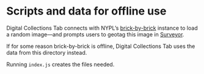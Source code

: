 # Scripts and data for offline use

Digital Collections Tab connects with NYPL’s [brick-by-brick](https://github.com/nypl-spacetime/brick-by-brick) instance to load a random image—and prompts users to geotag this image in [Surveyor](http://spacetime.nypl.org/surveyor).

If for some reason brick-by-brick is offline, Digital Collections Tab uses the data from this directory instead.

Running `index.js` creates the files needed.
